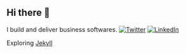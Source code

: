 ## Hi there 👋

I build and deliver business softwares. [![Twitter][1.1]][3.1] [![LinkedIn][1.2]][3.2]

Exploring [Jekyll][2.1]


<!--
 Link Category
[1]->Web Icon Links 
[2]-> Web URLs
[3]->Social Links 
--!>

<!-- Web Icon Links  -->
[1.1]: http://i.imgur.com/wWzX9uB.png
[1.2]: https://raw.githubusercontent.com/MartinHeinz/MartinHeinz/master/linkedin-3-16.png

<!-- Web URLs -->
[2.1]: https://jekyllrb.com/philosophy/

<!-- Social Links -->
[3.1]: https://twitter.com/Y_a_s_h_K
[3.2]: https://www.linkedin.com/in/yashendra-kumar-6a031986/

[comment]: <![Yash's GitHub stats](https://github-readme-stats.vercel.app/api?username=CharTinker)>
[comment]: <![Top Langs](https://github-readme-stats.vercel.app/api/top-langs/?username=CharTinker&layout=compact)>

[comment]: <![Top Langs](https://github-readme-stats.vercel.app/api/top-langs/?username=CharTinker&langs_count=6))>

